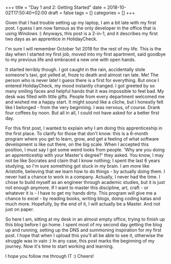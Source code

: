 +++
title = "Day 1 and 2: Getting Started"
date = 2018-10-02T17:50:40+02:00
draft = false
tags = []
categories = []
+++

Given that I had trouble setting up my laptop, I am a bit late with my first post. I guess I am now famous as the only developer in the office that is using Windows :) Anyways, this post is a 2-in-1, and it describes my first two days as an apprentice in HolidayCheck.

I'm sure I will remember October 1st 2018 for the rest of my life. This is the day when I started my first job, moved into my first apartment, said goodbye to my previous life and embraced a new one with open hands. 

It started terribly though. I got caught in the rain, accidentally stole someone's taxi, got yelled at, froze to death and almost ran late. Me! The person who is never late! I guess there is a first for everything. But once I entered HolidayCheck, my mood instantly changed. I got greeted by so many smiling faces and helpful hands that it was impossible to feel bad. My desk was filled with little gifts. People from every department welcomed me and wished me a happy start. It might sound like a cliche, but I honestly felt like I belonged - from the very beginning. I was nervous, of course. Drank four coffees by noon. But all in all, I could not have asked for a better first day.

For this first post, I wanted to explain why I am doing this apprenticeship in the first place. To clarify for those that don't know: this is a 6-month program where you get to learn, grow, and get a feeling of what software development is like out there, on the big scale. When I accepted this position, I must say I got some weird looks from people. 'Why are you doing an apprenticeship with your Master's degree?' they asked. You know, I may not be like Socrates and claim that I know nothing; I spent the last 6 years studying, so I'm sure something got stuck in my brain. I am more like Aristotle, believing that we learn how to do things - by actually doing them. I never had a chance to work in a company. Actually, I never had the time. I chose to build myself as an engineer through academic studies, but it is just not enough anymore. If I want to master this discipline, art, craft - or whatever it is - I have to get my hands dirty. This program will give me a chance to excel - by reading books, writing blogs, doing coding katas and much more. Hopefully, by the end of it, I will actually be a Master. And not just on paper.

So here I am, sitting at my desk in an almost empty office, trying to finish up this blog before I go home. I spent most of my second day getting the blog up and running, setting up the DNS and summoning inspiration for my first post. I hope that when I upload this you'll all be able to see it, otherwise the struggle was in vain :) In any case, this post marks the beginning of my journey. Now it's time to start working and learning.

I hope you follow me through IT :) Cheers!
